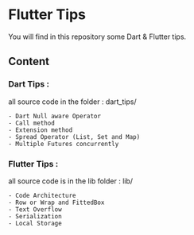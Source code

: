 # Flutter Tips

You will find in this repository some Dart & Flutter tips.

## Content

### Dart Tips : 
all source code in the folder : dart_tips/
    
    - Dart Null aware Operator
    - Call method
    - Extension method
    - Spread Operator (List, Set and Map)
    - Multiple Futures concurrently


### Flutter Tips :
all source code is in the lib folder : lib/

    - Code Architecture
    - Row or Wrap and FittedBox
    - Text Overflow
    - Serialization
    - Local Storage

